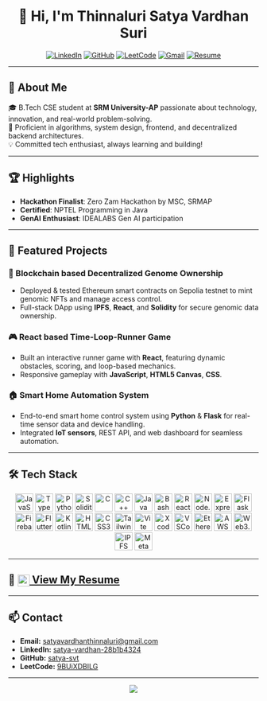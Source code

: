 <div align="center">

# 👋 Hi, I'm Thinnaluri Satya Vardhan Suri

[![LinkedIn](https://img.shields.io/badge/-LinkedIn-0077B5?style=flat-square&logo=linkedin&logoColor=white)](https://www.linkedin.com/in/satya-vardhan-28b1b4324/)
[![GitHub](https://img.shields.io/badge/-GitHub-181717?style=flat-square&logo=github&logoColor=white)](https://github.com/satya-svt)
[![LeetCode](https://img.shields.io/badge/-LeetCode-FFA116?style=flat-square&logo=leetcode&logoColor=white)](https://leetcode.com/u/9BUiXDBILG/)
[![Gmail](https://img.shields.io/badge/-Gmail-D14836?style=flat-square&logo=gmail&logoColor=white)](mailto:satyavardhanthinnaluri@gmail.com)
[![Resume](https://img.shields.io/badge/-Resume-0A66C2?style=flat-square&logo=book&logoColor=white)](https://github.com/satya-svt/certifications/blob/main/updated%20resume.pdf)

</div>

---

## 🚀 About Me

🎓 B.Tech CSE student at **SRM University-AP** passionate about technology, innovation, and real-world problem-solving.  
🧠 Proficient in algorithms, system design, frontend, and decentralized backend architectures.  
💡 Committed tech enthusiast, always learning and building!

---

## 🏆 Highlights

- **Hackathon Finalist**: Zero Zam Hackathon by MSC, SRMAP
- **Certified**: NPTEL Programming in Java
- **GenAI Enthusiast**: IDEALABS Gen AI participation

---

## 💼 Featured Projects

### 🔗 Blockchain based Decentralized Genome Ownership
- Deployed & tested Ethereum smart contracts on Sepolia testnet to mint genomic NFTs and manage access control.
- Full-stack DApp using **IPFS**, **React**, and **Solidity** for secure genomic data ownership.

### 🎮 React based Time-Loop-Runner Game
- Built an interactive runner game with **React**, featuring dynamic obstacles, scoring, and loop-based mechanics.
- Responsive gameplay with **JavaScript**, **HTML5 Canvas**, **CSS**.

### 🏠 Smart Home Automation System
- End-to-end smart home control system using **Python** & **Flask** for real-time sensor data and device handling.
- Integrated **IoT sensors**, REST API, and web dashboard for seamless automation.

---

## 🛠️ Tech Stack

<div align="center">

<!-- Programming Languages -->
<img src="https://cdn.jsdelivr.net/gh/devicons/devicon/icons/javascript/javascript-original.svg" alt="JavaScript" width="36"/> 
<img src="https://cdn.jsdelivr.net/gh/devicons/devicon/icons/typescript/typescript-original.svg" alt="TypeScript" width="36"/>
<img src="https://cdn.jsdelivr.net/gh/devicons/devicon/icons/python/python-original.svg" alt="Python" width="36"/>
<img src="https://cdn.jsdelivr.net/gh/devicons/devicon/icons/solidity/solidity-original.svg" alt="Solidity" width="36"/>
<img src="https://cdn.jsdelivr.net/gh/devicons/devicon/icons/c/c-original.svg" alt="C" width="36"/>
<img src="https://cdn.jsdelivr.net/gh/devicons/devicon/icons/cplusplus/cplusplus-original.svg" alt="C++" width="36"/>
<img src="https://cdn.jsdelivr.net/gh/devicons/devicon/icons/java/java-original.svg" alt="Java" width="36"/>
<img src="https://cdn.jsdelivr.net/gh/devicons/devicon/icons/bash/bash-original.svg" alt="Bash" width="36"/>

<!-- Frameworks & Libraries -->
<img src="https://cdn.jsdelivr.net/gh/devicons/devicon/icons/react/react-original.svg" alt="React" width="36"/>
<img src="https://cdn.jsdelivr.net/gh/devicons/devicon/icons/nodejs/nodejs-original.svg" alt="Node.js" width="36"/>
<img src="https://cdn.jsdelivr.net/gh/devicons/devicon/icons/express/express-original.svg" alt="Express" width="36"/>
<img src="https://cdn.jsdelivr.net/gh/devicons/devicon/icons/flask/flask-original.svg" alt="Flask" width="36"/>
<img src="https://cdn.jsdelivr.net/gh/devicons/devicon/icons/firebase/firebase-plain.svg" alt="Firebase" width="36"/>
<img src="https://cdn.jsdelivr.net/gh/devicons/devicon/icons/flutter/flutter-original.svg" alt="Flutter" width="36"/>
<img src="https://cdn.jsdelivr.net/gh/devicons/devicon/icons/kotlin/kotlin-original.svg" alt="Kotlin" width="36"/>
<img src="https://cdn.jsdelivr.net/gh/devicons/devicon/icons/html5/html5-original.svg" alt="HTML5" width="36"/>
<img src="https://cdn.jsdelivr.net/gh/devicons/devicon/icons/css3/css3-original.svg" alt="CSS3" width="36"/>
<img src="https://cdn.jsdelivr.net/gh/devicons/devicon/icons/tailwindcss/tailwindcss-plain.svg" alt="TailwindCSS" width="36"/>
<img src="https://cdn.jsdelivr.net/gh/devicons/devicon/icons/vite/vite-original.svg" alt="Vite" width="36"/>
<img src="https://cdn.jsdelivr.net/gh/devicons/devicon/icons/xcode/xcode-original.svg" alt="Xcode" width="36"/>
<img src="https://cdn.jsdelivr.net/gh/devicons/devicon/icons/vscode/vscode-original.svg" alt="VSCode" width="36"/>

<!-- Blockchain & Cloud -->
<img src="https://cryptologos.cc/logos/ethereum-eth-logo.svg?v=026" alt="Ethereum" width="36"/>
<img src="https://cdn.jsdelivr.net/gh/devicons/devicon/icons/amazonwebservices/amazonwebservices-original.svg" alt="AWS" width="36"/>
<img src="https://cdn.jsdelivr.net/gh/devicons/devicon/icons/web3js/web3js-original.svg" alt="Web3.js" width="36"/>
<img src="https://avatars.githubusercontent.com/u/6786629?s=200&v=4" alt="IPFS" width="36"/>
<img src="https://cdn.jsdelivr.net/gh/devicons/devicon/icons/metamask/metamask-original.svg" alt="Metamask" width="36"/>

</div>

---

## 📄 [<img src="https://cdn-icons-png.flaticon.com/512/337/337946.png" width="24" align="center"> View My Resume](https://github.com/satya-svt/certifications/blob/main/updated%20resume.pdf)

---

## 📫 Contact

- **Email:** satyavardhanthinnaluri@gmail.com  
- **LinkedIn:** [satya-vardhan-28b1b4324](https://www.linkedin.com/in/satya-vardhan-28b1b4324/)  
- **GitHub:** [satya-svt](https://github.com/satya-svt)  
- **LeetCode:** [9BUiXDBILG](https://leetcode.com/u/9BUiXDBILG/)

---

<div align="center">
  <img src="https://capsule-render.vercel.app/api?type=waving&color=gradient&height=120&section=footer" />
</div>